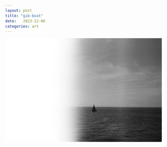 ```yaml
---
layout: post
title: "gib-boat"
date:   2023-12-06
categories: art
---
```


![gib-boat](/img/arts/nikon-fm/batch-1-bw/gib-boat.jpg)
